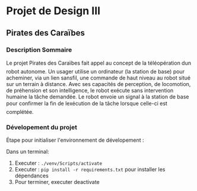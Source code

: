 # Projet de Design III 
## Pirates des Caraïbes
### Description Sommaire
Le projet Pirates des Caraïbes fait appel au concept de la téléopération dun robot autonome.  Un usager utilise un ordinateur (la station de base) pour acheminer, via un lien sansfil, une commande de haut niveau au robot situé sur un terrain à distance. Avec ses capacités de perception, de locomotion, de préhension et son intelligence, le robot exécute sans intervention humaine la tâche demandée. Le robot envoie un signal à la station de base pour confirmer la fin de lexécution de la tâche lorsque celle-ci est complétée.

### Dévelopement du projet

Étape pour initialiser l'environnement de dévelopement :

Dans un terminal: 
 
1.	Executer : ```./venv/Scripts/activate ```
2.	Executer : ```pip install -r requirements.txt``` pour installer les dépendances
3.	Pour terminer, executer deactivate

